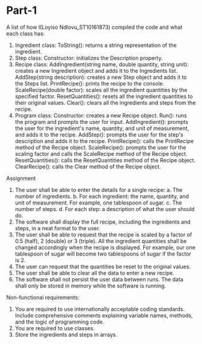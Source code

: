 # Part-1 
A list of how I(Loyiso Ndlovu_ST10161873) compiled the code and what each class has:

1. Ingredient class:
ToString(): returns a string representation of the ingredient.
2. Step class:
Constructor: initializes the Description property.
3. Recipe class:
AddIngredient(string name, double quantity, string unit): creates a new Ingredient object and adds it to the Ingredients list.
AddStep(string description): creates a new Step object and adds it to the Steps list.
PrintRecipe(): prints the recipe to the console.
ScaleRecipe(double factor): scales all the ingredient quantities by the specified factor.
ResetQuantities(): resets all the ingredient quantities to their original values.
Clear(): clears all the ingredients and steps from the recipe.
4. Program class:
Constructor: creates a new Recipe object.
Run(): runs the program and prompts the user for input.
AddIngredient(): prompts the user for the ingredient's name, quantity, and unit of measurement, and adds it to the recipe.
AddStep(): prompts the user for the step's description and adds it to the recipe.
PrintRecipe(): calls the PrintRecipe method of the Recipe object.
ScaleRecipe(): prompts the user for the scaling factor and calls the ScaleRecipe method of the Recipe object.
ResetQuantities(): calls the ResetQuantities method of the Recipe object.
ClearRecipe(): calls the Clear method of the Recipe object.


Assignment
1. The user shall be able to enter the details for a single recipe:
a. The number of ingredients.
b. For each ingredient: the name, quantity, and unit of measurement. For example, one
tablespoon of sugar.
c. The number of steps.
d. For each step: a description of what the user should do.
2. The software shall display the full recipe, including the ingredients and steps, in a neat 
format to the user.
3. The user shall be able to request that the recipe is scaled by a factor of 0.5 (half), 2 (double) 
or 3 (triple). All the ingredient quantities shall be changed accordingly when the recipe is 
displayed. For example, our one tablespoon of sugar will become two tablespoons of sugar 
if the factor is 2.
4. The user can request that the quantities be reset to the original values.
5. The user shall be able to clear all the data to enter a new recipe.
6. The software shall not persist the user data between runs. The data shall only be stored in 
memory while the software is running.

Non-functional requirements:
1. You are required to use internationally acceptable coding standards. Include 
comprehensive comments explaining variable names, methods, and the logic of 
programming code.
2. You are required to use classes. 
3. Store the ingredients and steps in arrays.
